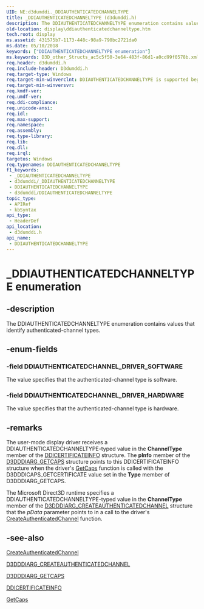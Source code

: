 ```yaml
---
UID: NE:d3dumddi._DDIAUTHENTICATEDCHANNELTYPE
title: _DDIAUTHENTICATEDCHANNELTYPE (d3dumddi.h)
description: The DDIAUTHENTICATEDCHANNELTYPE enumeration contains values that identify authenticated-channel types.
old-location: display\ddiauthenticatedchanneltype.htm
tech.root: display
ms.assetid: 431575b7-1173-448c-98a9-790bc2721da0
ms.date: 05/10/2018
keywords: ["DDIAUTHENTICATEDCHANNELTYPE enumeration"]
ms.keywords: D3D_other_Structs_ac5c5f50-3e64-483f-86d1-a0cd99f0578b.xml, DDIAUTHENTICATEDCHANNELTYPE, DDIAUTHENTICATEDCHANNELTYPE enumeration [Display Devices], DDIAUTHENTICATEDCHANNEL_DRIVER_HARDWARE, DDIAUTHENTICATEDCHANNEL_DRIVER_SOFTWARE, _DDIAUTHENTICATEDCHANNELTYPE, d3dumddi/DDIAUTHENTICATEDCHANNELTYPE, d3dumddi/DDIAUTHENTICATEDCHANNEL_DRIVER_HARDWARE, d3dumddi/DDIAUTHENTICATEDCHANNEL_DRIVER_SOFTWARE, display.ddiauthenticatedchanneltype
req.header: d3dumddi.h
req.include-header: D3dumddi.h
req.target-type: Windows
req.target-min-winverclnt: DDIAUTHENTICATEDCHANNELTYPE is supported beginning with the Windows 7 operating system.
req.target-min-winversvr: 
req.kmdf-ver: 
req.umdf-ver: 
req.ddi-compliance: 
req.unicode-ansi: 
req.idl: 
req.max-support: 
req.namespace: 
req.assembly: 
req.type-library: 
req.lib: 
req.dll: 
req.irql: 
targetos: Windows
req.typenames: DDIAUTHENTICATEDCHANNELTYPE
f1_keywords:
 - _DDIAUTHENTICATEDCHANNELTYPE
 - d3dumddi/_DDIAUTHENTICATEDCHANNELTYPE
 - DDIAUTHENTICATEDCHANNELTYPE
 - d3dumddi/DDIAUTHENTICATEDCHANNELTYPE
topic_type:
 - APIRef
 - kbSyntax
api_type:
 - HeaderDef
api_location:
 - d3dumddi.h
api_name:
 - DDIAUTHENTICATEDCHANNELTYPE
---
```


# _DDIAUTHENTICATEDCHANNELTYPE enumeration


## -description

The DDIAUTHENTICATEDCHANNELTYPE enumeration contains values that identify authenticated-channel types.

## -enum-fields

### -field DDIAUTHENTICATEDCHANNEL_DRIVER_SOFTWARE

The value specifies that the authenticated-channel type is software.

### -field DDIAUTHENTICATEDCHANNEL_DRIVER_HARDWARE

The value specifies that the authenticated-channel type is hardware.

## -remarks

The user-mode display driver receives a DDIAUTHENTICATEDCHANNELTYPE-typed value in the <b>ChannelType</b> member of the <a href="/windows-hardware/drivers/ddi/d3dumddi/ns-d3dumddi-_ddicertificateinfo">DDICERTIFICATEINFO</a> structure. The <b>pInfo</b> member of the <a href="/windows-hardware/drivers/ddi/d3dumddi/ns-d3dumddi-_d3dddiarg_getcaps">D3DDDIARG_GETCAPS</a> structure points to this DDICERTIFICATEINFO structure when the driver's <a href="/windows-hardware/drivers/ddi/d3dumddi/nc-d3dumddi-pfnd3dddi_getcaps">GetCaps</a> function is called with the D3DDDICAPS_GETCERTIFICATE value set in the <b>Type</b> member of D3DDDIARG_GETCAPS. 

The Microsoft Direct3D runtime specifies a DDIAUTHENTICATEDCHANNELTYPE-typed value in the <b>ChannelType</b> member of the <a href="/windows-hardware/drivers/ddi/d3dumddi/ns-d3dumddi-_d3dddiarg_createauthenicatedchannel">D3DDDIARG_CREATEAUTHENTICATEDCHANNEL</a> structure that the <i>pData</i> parameter points to in a call to the driver's <a href="/windows-hardware/drivers/ddi/d3dumddi/nc-d3dumddi-pfnd3dddi_createauthenticatedchannel">CreateAuthenticatedChannel</a> function.

## -see-also

<a href="/windows-hardware/drivers/ddi/d3dumddi/nc-d3dumddi-pfnd3dddi_createauthenticatedchannel">CreateAuthenticatedChannel</a>



<a href="/windows-hardware/drivers/ddi/d3dumddi/ns-d3dumddi-_d3dddiarg_createauthenicatedchannel">D3DDDIARG_CREATEAUTHENTICATEDCHANNEL</a>



<a href="/windows-hardware/drivers/ddi/d3dumddi/ns-d3dumddi-_d3dddiarg_getcaps">D3DDDIARG_GETCAPS</a>



<a href="/windows-hardware/drivers/ddi/d3dumddi/ns-d3dumddi-_ddicertificateinfo">DDICERTIFICATEINFO</a>



<a href="/windows-hardware/drivers/ddi/d3dumddi/nc-d3dumddi-pfnd3dddi_getcaps">GetCaps</a>